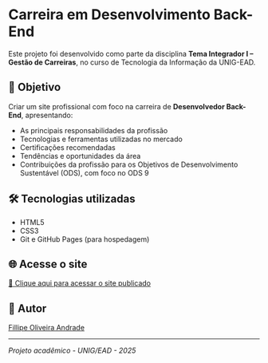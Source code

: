 # Carreira em Desenvolvimento Back-End

Este projeto foi desenvolvido como parte da disciplina **Tema Integrador I – Gestão de Carreiras**, no curso de Tecnologia da Informação da UNIG-EAD.

## 🎯 Objetivo

Criar um site profissional com foco na carreira de **Desenvolvedor Back-End**, apresentando:

- As principais responsabilidades da profissão
- Tecnologias e ferramentas utilizadas no mercado
- Certificações recomendadas
- Tendências e oportunidades da área
- Contribuições da profissão para os Objetivos de Desenvolvimento Sustentável (ODS), com foco no ODS 9

## 🛠️ Tecnologias utilizadas

- HTML5
- CSS3
- Git e GitHub Pages (para hospedagem)

## 🌐 Acesse o site

[🔗 Clique aqui para acessar o site publicado](https://fillipeoliveiraandrade.github.io/projeto-desenvolvedor-backend/)  

## 📎 Autor

[Fillipe Oliveira Andrade](https://github.com/FillipeOliveiraAndrade)

---

*Projeto acadêmico - UNIG/EAD - 2025*
